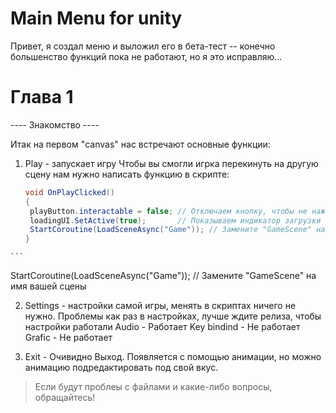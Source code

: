 # Main Menu for unity

Привет, я создал меню и выложил его в бета-тест -- конечно большенство функций пока не работают, но я это исправляю...


# Глава 1 
---- Знакомство ----

Итак на первом "canvas" нас встречают основные функции:
  1. Play - запускает игру
    Чтобы вы смогли игрка перекинуть на другую сцену нам нужно написать функцию в скрипте:

     ```c#
     void OnPlayClicked()
     {
      playButton.interactable = false; // Отключаем кнопку, чтобы не нажимали несколько раз
      loadingUI.SetActive(true);       // Показываем индикатор загрузки
      StartCoroutine(LoadSceneAsync("Game")); // Замените "GameScene" на имя вашей сцены
     }
    ```

    
  StartCoroutine(LoadSceneAsync("Game")); // Замените "GameScene" на имя вашей сцены

  2. Settings - настройки самой игры, менять в скриптах ничего не нужно.
    Проблемы как раз в настройках, лучше ждите релиза, чтобы настройки работали
     Audio - Работает
     Key bindind - Не работает
     Grafic - Не работает



  4. Exit - Очивидно Выход. Появляется с помощью анимации, но можно анимацию подредактировать под свой вкус.



> Если будут проблеы с файлами и какие-либо вопросы, обращайтесь!


